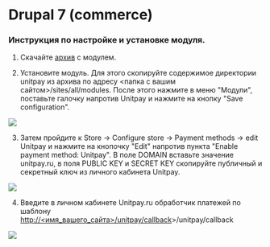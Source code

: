 # Drupal 7 \(commerce\)

### Инструкция по настройке и установке модуля.

1. Скачайте  [архив](https://github.com/unitpay/commerce-module) с модулем.

2. Установите модуль. Для этого скопируйте содержимое директории unitpay из архива по адресу &lt;папка с вашим сайтом&gt;/sites/all/modules. После этого нажмите в меню "Модули", поставьте галочку напротив Unitpay и нажмите на кнопку "Save configuration".

![](https://d33v4339jhl8k0.cloudfront.net/docs/assets/551a91dbe4b0221aadf24410/images/5790e6dac6979160ca145f87/file-sI2HHz5cfy.png)

3. Затем пройдите к Store -&gt; Configure store -&gt; Payment methods -&gt; edit Unitpay и нажмите на кнопочку "Edit" напротив пункта "Enable payment method: Unitpay". В поле DOMAIN вставьте значение unitpay.ru, в поля PUBLIC KEY и SECRET KEY скопируйте публичный и секретный ключ из личного кабинета Unitpay.

![](https://d33v4339jhl8k0.cloudfront.net/docs/assets/551a91dbe4b0221aadf24410/images/5e68c38e2c7d3a7e9ae90120/file-ZT3pa1HeMz.png)

4. Введите в личном кабинете Unitpay.ru обработчик платежей по шаблону [http://&lt;имя\_вашего\_сайта&gt;/unitpay/callback](http://xn--%3C__-7vebaolv6au8a9a1ct4h3f/)&gt;/unitpay/callback

![](https://d33v4339jhl8k0.cloudfront.net/docs/assets/551a91dbe4b0221aadf24410/images/5790eaed9033602936037f10/file-d5eQvOskcg.png)

